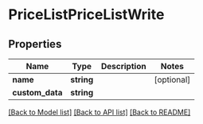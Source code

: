 # PriceListPriceListWrite

## Properties
Name | Type | Description | Notes
------------ | ------------- | ------------- | -------------
**name** | **string** |  | [optional] 
**custom_data** | **string** |  | 

[[Back to Model list]](../../README.md#documentation-for-models) [[Back to API list]](../../README.md#documentation-for-api-endpoints) [[Back to README]](../../README.md)

